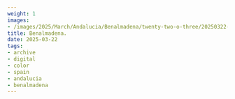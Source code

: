 ```yaml
---
weight: 1
images:
- /images/2025/March/Andalucia/Benalmadena/twenty-two-o-three/20250322-_DSC9195.jpg
title: Benalmadena.
date: 2025-03-22
tags:
- archive
- digital
- color
- spain
- andalucia
- benalmadena
---
```


